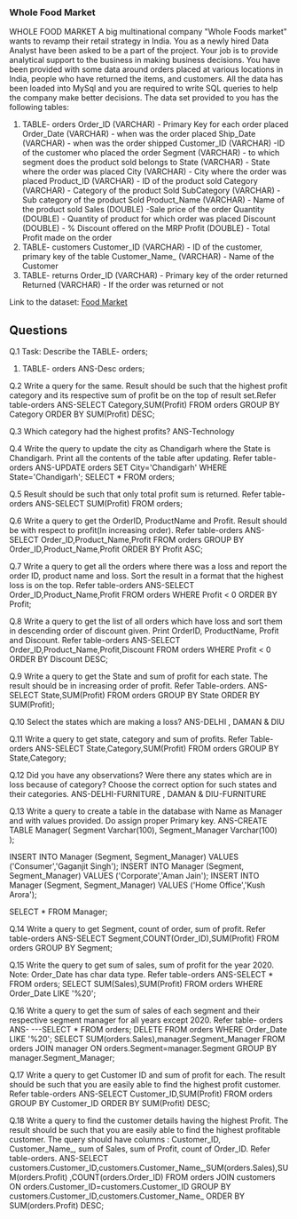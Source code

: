 ### Whole Food Market

WHOLE FOOD MARKET
A big multinational company "Whole Foods market" wants to revamp their retail strategy in
India. You as a newly hired Data Analyst have been asked to be a part of the project. Your
job is to provide analytical support to the business in making business decisions.
You have been provided with some data around orders placed at various locations in India,
people who have returned the items, and customers.
All the data has been loaded into MySql and you are required to write SQL queries to help
the company make better decisions.
The data set provided to you has the following tables:
1. TABLE- orders
Order_ID (VARCHAR) - Primary Key for each order placed
Order_Date (VARCHAR) - when was the order placed
Ship_Date (VARCHAR) - when was the order shipped
Customer_ID (VARCHAR) -ID of the customer who placed the order
Segment (VARCHAR) - to which segment does the product sold belongs to
State (VARCHAR) - State where the order was placed
City (VARCHAR) - City where the order was placed
Product_ID (VARCHAR) - ID of the product sold
Category (VARCHAR) - Category of the product Sold
SubCategory (VARCHAR) - Sub category of the product Sold
Product_Name (VARCHAR) - Name of the product sold
Sales (DOUBLE) -Sale price of the order
Quantity (DOUBLE) - Quantity of product for which order was placed
Discount (DOUBLE) - % Discount offered on the MRP
Profit (DOUBLE) - Total Profit made on the order
2. TABLE- customers
Customer_ID (VARCHAR) - ID of the customer, primary key of the table
Customer_Name_ (VARCHAR) - Name of the Customer
3. TABLE- returns
Order_ID (VARCHAR) - Primary key of the order returned
Returned (VARCHAR) - If the order was returned or not

Link to the dataset:
[Food Market](https://docs.google.com/spreadsheets/d/12XaEepS4-KfHKIUguwI8jYAL9wWPfZgU/edit#gid=22174177)

## Questions
Q.1 Task: Describe the TABLE- orders;
1. TABLE- orders
ANS-Desc orders;

Q.2 Write a query for the same. Result should be such that the highest profit category and its respective sum of profit be on the top of result set.Refer table-orders
ANS-SELECT Category,SUM(Profit) FROM orders GROUP BY Category ORDER BY SUM(Profit) DESC;

Q.3 Which category had the highest profits?
ANS-Technology

Q.4 Write the query to update the city as Chandigarh where the State is Chandigarh.
Print all the contents of the table after updating.
Refer table-orders
ANS-UPDATE orders SET City='Chandigarh' WHERE State='Chandigarh';
SELECT * FROM orders;

Q.5 Result should be such that only total profit sum is returned.
Refer table-orders
ANS-SELECT SUM(Profit) FROM orders;

Q.6 Write a query to get the OrderID, ProductName and Profit. Result should be with respect to profit(In increasing order).
Refer table-orders
ANS-SELECT Order_ID,Product_Name,Profit FROM orders GROUP BY Order_ID,Product_Name,Profit
ORDER BY Profit ASC;

Q.7 Write a query to get all the orders where there was a loss and report the order ID, product name and loss. Sort the result in a format that the highest loss is on the top.
Refer table-orders
ANS-SELECT Order_ID,Product_Name,Profit FROM orders WHERE Profit < 0
ORDER BY Profit;

Q.8 Write a query to get the list of all orders which have loss and sort them in descending order of discount given.
Print OrderID, ProductName, Profit and Discount.
Refer table-orders
ANS-SELECT Order_ID,Product_Name,Profit,Discount FROM orders WHERE Profit < 0
ORDER BY Discount DESC;

Q.9 Write a query to get the State and sum of profit for each state. The result should be in increasing order of profit.
Refer Table-orders.
ANS-SELECT State,SUM(Profit) FROM orders GROUP BY State ORDER BY SUM(Profit);

Q.10 Select the states which are making a loss?
ANS-DELHI , DAMAN & DIU

Q.11 Write a query to get state, category and sum of profits.
Refer Table-orders
ANS-SELECT State,Category,SUM(Profit) FROM orders GROUP BY State,Category;

Q.12 Did you have any observations? Were there any states which are in loss because of category? Choose the correct option for such states and their categories.
ANS-DELHI-FURNITURE , DAMAN & DIU-FURNITURE

Q.13 Write a query to create a table in the database with Name as Manager and with values provided. Do assign proper Primary key.
ANS-CREATE TABLE Manager(
Segment Varchar(100),
Segment_Manager Varchar(100)    
);

INSERT INTO Manager (Segment, Segment_Manager) VALUES ('Consumer','Gaganjit Singh');
INSERT INTO Manager (Segment, Segment_Manager) VALUES ('Corporate','Aman Jain');
INSERT INTO Manager (Segment, Segment_Manager) VALUES ('Home Office','Kush Arora');

SELECT * FROM Manager;

Q.14 Write a query to get Segment, count of order, sum of profit.
Refer table-orders
ANS-SELECT Segment,COUNT(Order_ID),SUM(Profit) FROM orders GROUP BY Segment;

Q.15 Write the query to get sum of sales, sum of profit for the year 2020.
Note: Order_Date has char data type.
Refer table-orders
ANS-SELECT * FROM orders;
SELECT SUM(Sales),SUM(Profit) FROM orders WHERE Order_Date LIKE '%20';

Q.16 Write a query to get the sum of sales of each segment and their respective segment manager for all years except 2020.
Refer table- orders
ANS-
---SELECT * FROM orders;
DELETE FROM orders WHERE Order_Date LIKE '%20';
SELECT SUM(orders.Sales),manager.Segment_Manager FROM orders JOIN manager 
ON orders.Segment=manager.Segment
GROUP BY manager.Segment_Manager;

Q.17 Write a query to get Customer ID and sum of profit for each. The result should be such that you are easily able to find the highest profit customer.
Refer table-orders
ANS-SELECT Customer_ID,SUM(Profit) FROM orders GROUP BY Customer_ID 
ORDER BY SUM(Profit) DESC;

Q.18 Write a query to find the customer details having the highest Profit. The result should be such that you are easily able to find the highest profitable customer.
The query should have columns : Customer_ID, Customer_Name_, sum of Sales, sum of Profit, count of Order_ID.
Refer table-orders.
ANS-SELECT customers.Customer_ID,customers.Customer_Name_,SUM(orders.Sales),SUM(orders.Profit)
,COUNT(orders.Order_ID) FROM orders JOIN customers
ON orders.Customer_ID=customers.Customer_ID GROUP BY customers.Customer_ID,customers.Customer_Name_
ORDER BY SUM(orders.Profit) DESC;